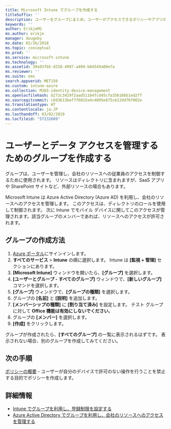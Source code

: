 ```yaml
---
title: Microsoft Intune でグループを作成する
titleSuffix: ''
description: ユーザーをグループにまとめ、ユーザーがアクセスできるポリシーやアプリの管理を簡単にします。
keywords: ''
author: ErikjeMS
ms.author: erikje
manager: dougeby
ms.date: 02/26/2018
ms.topic: conceptual
ms.prod: ''
ms.service: microsoft-intune
ms.technology: ''
ms.assetid: 39a93fb5-d318-4997-a409-b64549a00e7a
ms.reviewer: ''
ms.suite: ems
search.appverid: MET150
ms.custom: intune-azure
ms.collection: M365-identity-device-management
ms.openlocfilehash: b273c3429f2aad51164fcd45cfa356166b1ed2ff
ms.sourcegitcommit: cb93613bef7f6015a4c4095e875cb12dd76f002e
ms.translationtype: HT
ms.contentlocale: ja-JP
ms.lasthandoff: 03/02/2019
ms.locfileid: "57232609"
---
```

# <a name="create-a-group-to-manage-your-users-and-data-access"></a>ユーザーとデータ アクセスを管理するためのグループを作成する

グループは、ユーザーを管理し、会社のリソースへの従業員のアクセスを制御するために使用されます。 リソースはディレクトリに含まれますが、SaaS アプリや SharePoint サイトなど、外部リソースの場合もあります。

Microsoft Intune は Azure Active Directory (Azure AD) を利用し、会社のリソースへのアクセスを管理します。 このアクセスは、ディレクトリのロールを使用して制御されます。 次に Intune でモバイル デバイスに関してこのアクセスが管理されます。該当グループのメンバーであれば、リソースへのアクセスが許可されます。

## <a name="how-do-i-create-a-group"></a>グループの作成方法

1. [Azure ポータル](https://portal.azure.com)にサインインします。
2. **すべてのサービス** > **Intune** の順に選択します。 Intune は **[監視 + 管理]** セクションにあります。
3. **[Microsoft Intune]** ウィンドウを開いたら、**[グループ]** を選択します。
4. **[ユーザーとグループ - すべてのグループ]** ウィンドウで、**[新しいグループ]** コマンドを選択します。
5. **[グループ]** ウィンドウで、**[グループの種類]** を選択します。
5. グループの **[名前]** と **[説明]** を追加します。
6. **[メンバーシップの種類]** に **[割り当て済み]** を設定します。 テスト グループに対して **Office 機能は有効にしないでください**。
7. グループの **[メンバー]** を選択します。
7. **[作成]** をクリックします。

グループが作成されたら、**[すべてのグループ]** の一覧に表示されるはずです。 表示されない場合、別のグループを作成してみてください。

## <a name="next-steps"></a>次の手順

[ポリシーの概要](get-started-policies.md) - ユーザーが自分のデバイスで許可のない操作を行うことを禁止する目的でポリシーを作成します。

## <a name="learn-more"></a>詳細情報

* [Intune でグループを利用し、登録制限を設定する](groups-add.md)
* [Azure Active Directory でグループを利用し、会社のリソースへのアクセスを管理する](https://docs.microsoft.com/azure/active-directory/active-directory-manage-groups)
